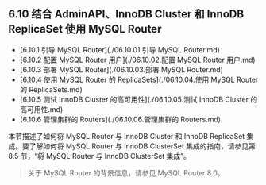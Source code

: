 ## 6.10 结合 AdminAPI、InnoDB Cluster 和 InnoDB ReplicaSet 使用 MySQL Router

- [6.10.1 引导 MySQL Router](./06.10.01.引导 MySQL Router.md)
- [6.10.2 配置 MySQL Router 用户](./06.10.02.配置 MySQL Router 用户.md)
- [6.10.3 部署 MySQL Router](./06.10.03.部署 MySQL Router.md)
- [6.10.4 使用 MySQL Router 的 ReplicaSets](./06.10.04.使用 MySQL Router 的 ReplicaSets.md)
- [6.10.5 测试 InnoDB Cluster 的高可用性](./06.10.05.测试 InnoDB Cluster 的高可用性.md)
- [6.10.6 管理集群的 Routers](./06.10.06.管理集群的 Routers.md)

本节描述了如何将 MySQL Router 与 InnoDB Cluster 和 InnoDB ReplicaSet 集成。要了解如何将 MySQL Router 与 InnoDB ClusterSet 集成的指南，请参见第 8.5 节，“将 MySQL Router 与 InnoDB ClusterSet 集成”。

> 关于 MySQL Router 的背景信息，请参见 MySQL Router 8.0。